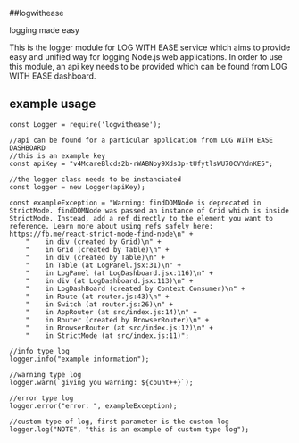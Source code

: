 ##logwithease

logging made easy 

This is the logger module for LOG WITH EASE service which aims to provide easy and unified way for logging Node.js web applications.
In order to use this module, an api key needs to be provided which can be found from LOG WITH EASE dashboard.


## example usage
```
const Logger = require('logwithease');

//api can be found for a particular application from LOG WITH EASE DASHBOARD
//this is an example key
const apiKey = "v4McareBlcds2b-rWABNoy9Xds3p-tUfytlsWU70CVYdnKE5";

//the logger class needs to be instanciated
const logger = new Logger(apiKey);

const exampleException = "Warning: findDOMNode is deprecated in StrictMode. findDOMNode was passed an instance of Grid which is inside StrictMode. Instead, add a ref directly to the element you want to reference. Learn more about using refs safely here: https://fb.me/react-strict-mode-find-node\n" +
    "    in div (created by Grid)\n" +
    "    in Grid (created by Table)\n" +
    "    in div (created by Table)\n" +
    "    in Table (at LogPanel.jsx:31)\n" +
    "    in LogPanel (at LogDashboard.jsx:116)\n" +
    "    in div (at LogDashboard.jsx:113)\n" +
    "    in LogDashBoard (created by Context.Consumer)\n" +
    "    in Route (at router.js:43)\n" +
    "    in Switch (at router.js:26)\n" +
    "    in AppRouter (at src/index.js:14)\n" +
    "    in Router (created by BrowserRouter)\n" +
    "    in BrowserRouter (at src/index.js:12)\n" +
    "    in StrictMode (at src/index.js:11)";

//info type log
logger.info("example information");

//warning type log
logger.warn(`giving you warning: ${count++}`);

//error type log
logger.error("error: ", exampleException);

//custom type of log, first parameter is the custom log
logger.log("NOTE", "this is an example of custom type log");
```
